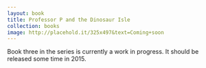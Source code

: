 ```yaml
---
layout: book
title: Professor P and the Dinosaur Isle
collection: books
image: http://placehold.it/325x497&text=Coming+soon
---
```


Book three in the series is currently a work in progress. It should be released some time in 2015.
